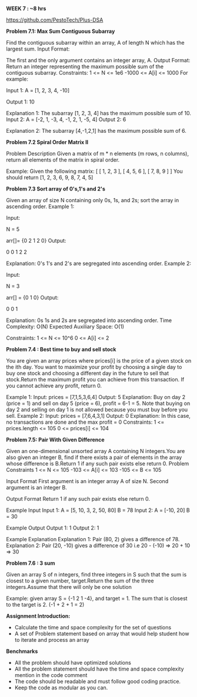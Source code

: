 ﻿**WEEK 7 : ~8 hrs**

<https://github.com/PestoTech/Plus-DSA>

**Problem 7.1: Max Sum Contiguous Subarray**

Find the contiguous subarray within an array, A of length N which has the largest sum. Input Format:

The first and the only argument contains an integer array, A. Output Format: Return an integer representing the maximum possible sum of the contiguous subarray. Constraints: 1 <= N <= 1e6 -1000 <= A[i] <= 1000 For example:

Input 1: A = [1, 2, 3, 4, -10]

Output 1: 10

Explanation 1: The subarray [1, 2, 3, 4] has the maximum possible sum of 10. Input 2: A = [-2, 1, -3, 4, -1, 2, 1, -5, 4] Output 2: 6

Explanation 2: The subarray [4,-1,2,1] has the maximum possible sum of 6.

**Problem 7.2 Spiral Order Matrix II**

Problem Description Given a matrix of m \* n elements (m rows, n columns), return all elements of the matrix in spiral order.

Example: Given the following matrix: [ [ 1, 2, 3 ], [ 4, 5, 6 ], [ 7, 8, 9 ] ] You should return [1, 2, 3, 6, 9, 8, 7, 4, 5]

**Problem 7.3 Sort array of 0's,1's and 2's**

Given an array of size N containing only 0s, 1s, and 2s; sort the array in ascending order. Example 1:

Input:

N = 5

arr[]= {0 2 1 2 0} Output:

0 0 1 2 2

Explanation: 0's 1's and 2's are segregated into ascending order. Example 2:

Input:

N = 3

arr[] = {0 1 0} Output:

0 0 1

Explanation: 0s 1s and 2s are segregated into ascending order. Time Complexity: O(N) Expected Auxiliary Space: O(1)

Constraints: 1 <= N <= 10^6 0 <= A[i] <= 2

**Problem 7.4 : Best time to buy and sell stock**

You are given an array prices where prices[i] is the price of a given stock on the ith day. You want to maximize your profit by choosing a single day to buy one stock and choosing a different day in the future to sell that stock.Return the maximum profit you can achieve from this transaction. If you cannot achieve any profit, return 0.

Example 1: Input: prices = [7,1,5,3,6,4] Output: 5 Explanation: Buy on day 2 (price = 1) and sell on day 5 (price = 6), profit = 6-1 = 5. Note that buying on day 2 and selling on day 1 is not allowed because you must buy before you sell. Example 2: Input: prices = [7,6,4,3,1] Output: 0 Explanation: In this case, no transactions are done and the max profit = 0 Constraints: 1 <= prices.length <= 105 0 <= prices[i] <= 104

**Problem 7.5: Pair With Given Difference**

Given an one-dimensional unsorted array A containing N integers.You are also given an integer B, find if there exists a pair of elements in the array whose difference is B.Return 1 if any such pair exists else return 0. Problem Constraints 1 <= N <= 105 -103 <= A[i] <= 103 -105 <= B <= 105

Input Format First argument is an integer array A of size N. Second argument is an integer B.

Output Format Return 1 if any such pair exists else return 0.

Example Input Input 1: A = [5, 10, 3, 2, 50, 80] B = 78 Input 2: A = [-10, 20] B = 30

Example Output Output 1: 1 Output 2: 1

Example Explanation Explanation 1: Pair (80, 2) gives a difference of 78. Explanation 2: Pair (20, -10) gives a difference of 30 i.e 20 - (-10) => 20 + 10 => 30

**Problem 7.6 : 3 sum**

Given an array S of n integers, find three integers in S such that the sum is closest to a given number, target.Return the sum of the three integers.Assume that there will only be one solution

Example: given array S = {-1 2 1 -4}, and target = 1. The sum that is closest to the target is 2. (-1 + 2 + 1 = 2)

**Assignment Introduction:**

- Calculate the time and space complexity for the set of questions
- A set of  Problem statement based on array that would help student how to iterate and process an array

**Benchmarks**

- All the problem should have optimized solutions
- All the problem statement should have the time and space complexity mention in the code comment
- The code should be readable and must follow good coding practice.
- Keep the code as modular as you can.
